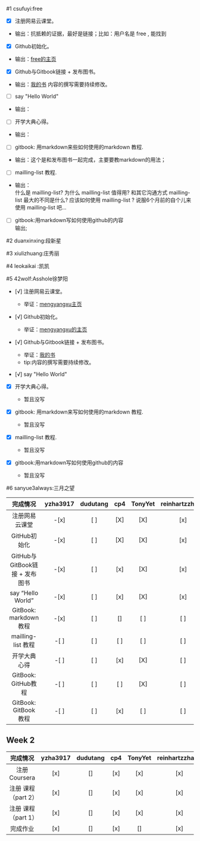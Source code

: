 #1 csufuyi:free

- [x] 注册网易云课堂。
- 输出：抗抵赖的证据，最好是链接；比如：用户名是 free , 能找到

- [x] Github初始化。
- 输出：[free的主页](https://github.com/csufuyi)

- [x] Github与Gitbook链接 + 发布图书。
- 输出：[我的书](http://csufuyi.gitbooks.io/python-startup/content/)
内容的撰写需要持续修改。

- [ ] say "Hello World"   
- 输出：

- [ ] 开学大典心得。  
- 输出：

- [ ] gitbook: 用markdown来些如何使用的markdown 教程.  
- 输出：这个是和发布图书一起完成，主要要教markdown的用法；

- [ ] mailling-list 教程.
- 输出：  
 什么是 mailling-list?
 为什么 mailling-list 值得用?
 和其它沟通方式 mailling-list 最大的不同是什么?
 应该如何使用 mailling-list ?
 说服6个月前的自个儿来使用 mailling-list 吧...

- [ ] gitbook:用markdown写如何使用github的内容  
输出;

#2 duanxinxing:段新星

#3 xiulizhuang:庄秀丽

#4 leokaikai :凯凯

#5 42wolf:Asshole徐梦阳
- [√] 注册网易云课堂。
	- 举证：[mengyangxu主页](http://study.163.com/u/552947307#/center/course)

- [√] Github初始化。
	- 举证：[mengyangxu的主页](https://github.com/42wolf)

- [√] Github与Gitbook链接 + 发布图书。
	- 举证：[我的书](https://www.gitbook.com/book/42wolf/pythoncamp0)
	- tip:内容的撰写需要持续修改。

- [√] say "Hello World"   

- [x] 开学大典心得。  
	- 暂且没写
	
- [x] gitbook: 用markdown来写如何使用的markdown 教程.  
	- 暂且没写
	
- [x] mailling-list 教程.  
 	- 暂且没写
 	
- [x] gitbook:用markdown写如何使用github的内容  
	- 暂且没写


#6 sanyue3always:三月之望



完成情况                       | yzha3917 | dudutang | cp4 | TonyYet | reinhartzzhang | xiaokechenchen | zxcbbn
:-----:|:-----:|:-----:|:-----:|:----:|:-----:|:-----:|:------:
注册网易云课堂                 | -[x]      | [ ]      | [X] | [X]     | [x]            | [ ]            | [x] 
GitHub初始化                   | -[x]      | [ ]      | [X] | [X]     | [x]            | [ ]            | [x] 
GitHub与GitBook链接 + 发布图书 | -[x]      | [ ]      | [x] | [X]     | [x]            | [ ]            | [ ] 
say “Hello World”              | -[x]      | [ ]      | [x] | [X]     | [x]            | [ ]            | [x] 
GitBook: markdown 教程         | -[x]      | [ ]      | []  | [ ]     | [ ]            | [ ]            | [ ] 
mailling-list 教程             | -[ ]      | [ ]      | [ ] | [ ]     | [ ]            | [ ]            | [ ] 
开学大典心得                   | -[ ]      | [ ]      | [x] | [X]     | [ ]            | [ ]            | [ ] 
GitBook: GitHub教程            | -[ ]      | [ ]      | [ ] | [X]     | [ ]            | [ ]            | [ ] 
GitBook: GitBook 教程          | -[ ]      | [ ]      | [x] | [ ]     | [ ]            | [ ]            | [ ] 


## Week 2


完成情况                       | yzha3917 | dudutang | cp4 | TonyYet | reinhartzzhang | xiaokechenchen | zxcbbn
:-----:|:-----:|:-----:|:-----:|:----:|:-----:|:-----:|:------:
注册 Coursera                  | [x]      | []       | [x] | [x]     | [x]            | []        | [x] 
注册 课程（part 2）            | [x]      | []       | [x] | [x]     | [x]            | []        | [x] 
注册 课程（part 1）            | [x]      | []       | [x] | [x]     | [x]            | []        | [x] 
完成作业                       | [x]      | []       | [x] | []      | [x]            | []        | [] 
